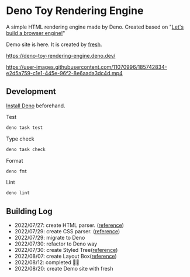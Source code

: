# Deno Toy Rendering Engine

A simple HTML rendering engine made by Deno. Created based on
"[Let's build a browser engine!](https://limpet.net/mbrubeck/2014/08/08/toy-layout-engine-1.html)"

Demo site is here. It is created by [fresh](https://fresh.deno.dev/).

https://deno-toy-rendering-engine.deno.dev/

https://user-images.githubusercontent.com/11070996/185742834-e2d5a759-c1e1-445e-96f2-8e6aada3dc4d.mp4

## Development

[Install Deno](https://deno.land/manual/getting_started/installation)
beforehand.

Test

```bash
deno task test
```

Type check

```bash
deno task check
```

Format

```bash
deno fmt
```

Lint

```bash
deno lint
```

## Building Log

- 2022/07/27: create HTML parser.
  ([reference](https://limpet.net/mbrubeck/2014/08/11/toy-layout-engine-2.html))
- 2022/07/29: create CSS parser.
  ([reference](https://limpet.net/mbrubeck/2014/08/13/toy-layout-engine-3-css.html))
- 2022/07/29: migrate to Deno
- 2022/07/30: refactor to Deno way
- 2022/07/30: create Styled
  Tree([reference](https://limpet.net/mbrubeck/2014/08/23/toy-layout-engine-4-style.html))
- 2022/08/07: create Layout
  Box([reference](https://limpet.net/mbrubeck/2014/09/17/toy-layout-engine-6-block.html))
- 2022/08/12: completed 🚀🚀
- 2022/08/20: create Demo site with fresh
